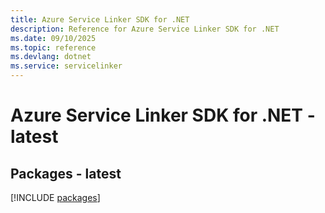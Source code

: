 ```yaml
---
title: Azure Service Linker SDK for .NET
description: Reference for Azure Service Linker SDK for .NET
ms.date: 09/10/2025
ms.topic: reference
ms.devlang: dotnet
ms.service: servicelinker
---
```

# Azure Service Linker SDK for .NET - latest
## Packages - latest
[!INCLUDE [packages](service-linker-index.md)]